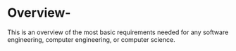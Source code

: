 # Overview-
This is an overview of the most basic requirements needed for any software engineering, computer engineering, or computer science.  
